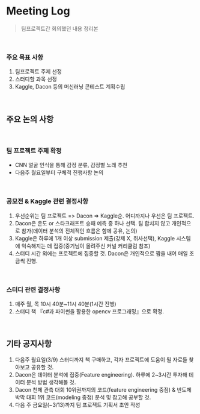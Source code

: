 # Meeting Log

> 팀프로젝트간 회의했던 내용 정리본

<br>

### 주요 목표 사항

1. 팀프로젝트 주제 선정
2. 스터디할 과목 선정
3. Kaggle, Dacon 등의 머신러닝 콘테스트 계획수립

<br>

## 주요 논의 사항

<br>

### 팀 프로젝트 주제 확정

- CNN 얼굴 인식을 통해 감정 분류, 감정별 노래 추천
- 다음주 월요일부터 구체적 진행사항 논의

<br>

### 공모전 & Kaggle 관련 결정사항

1. 우선순위는 팀 프로젝트 => Dacon => Kaggle순. 어디까지나 우선은 팀 프로젝트.
2. Dacon은 온도 or 스타크래프트 승패 예측 중 하나 선택. 팀 합치지 않고 개인적으로 참가(데이터 분석의 전체적인 흐름은 함께 공유, 논의)
3. Kaggle은 하루에 1개 이상 submission 제출(강제 X, 취사선택), Kaggle 시스템에 익숙해지는 데 집중(중기님이 올려주신 커널 커리큘럼 참조)
4. 스터디 시간 외에는 프로젝트에 집중할 것. Dacon은 개인적으로 짬을 내어 매일 조금씩 진행.

<br>

### 스터디 관련 결정사항

1. 매주 월, 목 10시 40분~11시 40분(1시간 진행)
2. 스터디 책 『c#과 파이썬을 활용한 opencv 프로그래밍』으로 확정.

<br>

## 기타 공지사항

1. 다음주 월요일(3/9) 스터디까지 책 구매하고, 각자 프로젝트에 도움이 될 자료들 찾아보고 공유할 것.
2. Dacon은 데이터 분석에 집중(Feature engineering). 하루에 2~3시간 투자해 데이터 분석 방법 생각해볼 것.
3. Dacon 천체 관측 대회 10위권까지의 코드(feature engineering 중점) & 반도체 박막 대회 1위 코드(modeling 중점) 분석 및 참고해 공부할 것.
4. 다음 주 금요일(~3/13)까지 팀 프로젝트 기획서 초안 작성